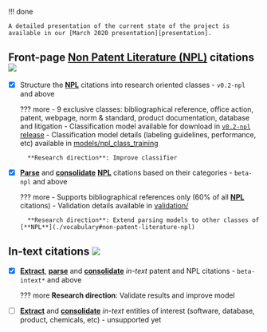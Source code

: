 [presentation]:https://github.com/cverluise/PatCit/blob/master/dissemination/IIPP-CEMI_03032020.pdf
[release]: https://github.com/cverluise/PatCit/releases
[npl_class_training]:https://github.com/cverluise/PatCit/tree/master/models/npl_class_training
[validation]:https://github.com/cverluise/PatCit/tree/master/validation

!!! done

    A detailed presentation of the current state of the project is available in our [March 2020 presentation][presentation].


## Front-page [Non Patent Literature (NPL)](./vocabulary#non-patent-literature-npl) citations ![](https://img.shields.io/badge/-npl-lightgrey)

* [x] Structure the [**NPL**](./vocabulary#non-patent-literature-npl) citations into research oriented classes -  `v0.2-npl` and above

    ??? more
        - 9 exclusive classes: bibliographical reference, office action, patent, webpage, norm & standard, product documentation, database and litigation
        - Classification model available for download in [`v0.2-npl` release][release]
        - Classification model details (labeling guidelines, performance, etc) available in [models/npl_class_training][npl_class_training]

        **Research direction**: Improve classifier


* [x] [**Parse**](./vocabulary#parse) and [**consolidate**](./vocabulary#consolidate) [**NPL**](./vocabulary#non-patent-literature-npl) citations based on their categories - `beta-npl` and above

    ??? more
        - Supports bibliographical references only (60% of all [**NPL**](./vocabulary#non-patent-literature-npl) citations)
        - Validation details available in [validation/][validation]

        **Research direction**: Extend parsing models to other classes of [**NPL**](./vocabulary#non-patent-literature-npl)

## In-text citations ![](https://img.shields.io/badge/-in--text-lightgrey)

* [x] [**Extract**](./vocabulary#extract), [**parse**](./vocabulary#parse) and [**consolidate**](./vocabulary#consolidate) *in-text* patent and NPL citations - `beta-intext*` and above

    ??? more
        **Research direction**: Validate results and improve model

* [ ] [**Extract**](./vocabulary#extract) and [**consolidate**](./vocabulary#consolidate) *in-text* entities of interest (software, database, product, chemicals, etc) - unsupported yet
